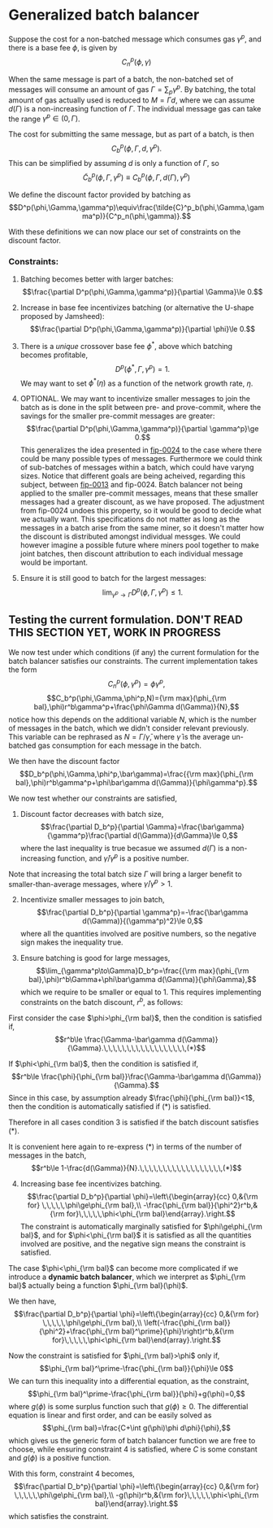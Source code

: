 # Generalized batch balancer

Suppose the cost for a non-batched message which consumes gas $\gamma^p$, and there is a base fee $\phi$, is given by
$$C^p_n(\phi,\gamma)$$

When the same message is part of a batch, the non-batched set of messages will consume an amount of gas $\Gamma=\sum_p \gamma^p$. By batching, the total amount of gas actually used is reduced to $M=\Gamma d$, where we can assume $d(\Gamma)$ is a non-increasing function of $\Gamma$. The individual message gas can take the range $\gamma^p\in(0,\Gamma)$.

The cost for submitting the same message, but as part of a batch, is then
$$C^p_b(\phi,\Gamma,d,\gamma^p).$$
This can be simplified by assuming $d$ is only a function of $\Gamma$, so
$$\tilde{C}^p_b(\phi,\Gamma,\gamma^p)\equiv C^p_b(\phi,\Gamma,d(\Gamma),\gamma^p)$$

We define the discount factor provided by batching as
$$D^p(\phi,\Gamma,\gamma^p)\equiv\frac{\tilde{C}^p_b(\phi,\Gamma,\gamma^p)}{C^p_n(\phi,\gamma)}.$$

With these definitions we can now place our set of constraints on the discount factor.

### Constraints:

1) Batching becomes better with larger batches:
$$\frac{\partial D^p(\phi,\Gamma,\gamma^p)}{\partial \Gamma}\le 0.$$

4) Increase in base fee incentivizes batching (or alternative the U-shape proposed by Jamsheed):
$$\frac{\partial D^p(\phi,\Gamma,\gamma^p)}{\partial \phi}\le 0.$$

2) There is a *unique* crossover base fee $\phi^*$, above which batching becomes profitable,
$$D^p(\phi^*,\Gamma,\gamma^p)=1.$$
We may want to set $\phi^*(\eta)$ as a function of the network growth rate, $\eta.$

3) OPTIONAL. We may want to incentivize smaller messages to join the batch as is done in the split between pre- and prove-commit, where the savings for the smaller pre-commit messages are greater:
$$\frac{\partial D^p(\phi,\Gamma,\gamma^p)}{\partial \gamma^p}\ge 0.$$
This generalizes the idea presented in [fip-0024](https://github.com/filecoin-project/FIPs/blob/master/FIPS/fip-0024.md) to the case where there could be many possible types of messages. Furthermore we could think of sub-batches of messages within a batch, which could have varyng sizes.
Notice that different goals are being acheived, regarding this subject, between [fip-0013](https://github.com/filecoin-project/FIPs/blob/master/FIPS/fip-0013.md#batch-gas-charge) and fip-0024. Batch balancer not being applied to the smaller pre-commit messages, means that these smaller messages had a greater discount, as we have proposed. The adjustment from fip-0024 undoes this property, so it would be good to decide what we actually want.
This specifications do not matter as long as the messages in a batch arise from the same miner, so it doesn't matter how the discount is distributed amongst individual messges. We could however imagine a possible future where miners pool together to make joint batches, then discount attribution to each individual message would be important.

3) Ensure it is still good to batch for the largest messages:
$$\lim_{\gamma^p\to\Gamma}D^p(\phi,\Gamma,\gamma^p)\le 1.$$



## Testing the current formulation.    DON'T READ THIS SECTION YET, WORK IN PROGRESS

We now test under which conditions (if any) the current formulation for the batch balancer satisfies our constraints. The current implementation takes the form
$$C^p_n(\phi,\gamma^p)=\phi\gamma^p,$$
$$C_b^p(\phi,\Gamma,\phi^p,N)={\rm max}(\phi_{\rm bal},\phi)r^b\gamma^p+\frac{\phi\Gamma d(\Gamma)}{N},$$
notice how this depends on the additional variable $N$, which is the number of messages in the batch, which we didn't consider relevant previously. This variable can be rephrased as $N=\Gamma/\bar{\gamma}$, where $\bar\gamma$ is the average un-batched gas consumption for each message in the batch.

We then have the discount factor
$$D_b^p(\phi,\Gamma,\phi^p,\bar\gamma)=\frac{{\rm max}(\phi_{\rm bal},\phi)r^b\gamma^p+\phi\bar\gamma d(\Gamma)}{\phi\gamma^p}.$$

We now test whether our constraints are satisfied,

1) Discount factor decreases with batch size,
$$\frac{\partial D_b^p}{\partial \Gamma}=\frac{\bar\gamma}{\gamma^p}\frac{\partial d(\Gamma)}{d\Gamma}\le 0,$$
where the last inequality is true becasue we assumed $d(\Gamma)$ is a non-increasing function, and $\bar\gamma/\gamma^p$ is a positive number.

Note that increasing the total batch size $\Gamma$ will bring a larger benefit to smaller-than-average messages, where $\bar\gamma/\gamma^p>1$.

2) Incentivize smaller messages to join batch,
$$\frac{\partial D_b^p}{\partial \gamma^p}=-\frac{\bar\gamma d(\Gamma)}{(\gamma^p)^2}\le 0,$$
where all the quantities involved are positive numbers, so the negative sign makes the inequality true.

3) Ensure batching is good for large messages,
$$\lim_{\gamma^p\to\Gamma}D_b^p=\frac{{\rm max}(\phi_{\rm bal},\phi)r^b\Gamma+\phi\bar\gamma d(\Gamma)}{\phi\Gamma},$$
which we require to be smaller or equal to 1. This requires implementing constraints on the batch discount, $r^b$, as follows:

First consider the case $\phi>\phi_{\rm bal}$, then the condition is satisfied if,
$$r^b\le \frac{\Gamma-\bar\gamma d(\Gamma)}{\Gamma}.\,\,\,\,\,\,\,\,\,\,\,\,\,\,\,\,\,\,(*)$$

If $\phi<\phi_{\rm bal}$, then the condition is satisfied if,
$$r^b\le \frac{\phi}{\phi_{\rm bal}}\frac{\Gamma-\bar\gamma d(\Gamma)}{\Gamma}.$$
Since in this case, by assumption already $\frac{\phi}{\phi_{\rm bal}}<1$, then the condition is automatically satisfied if (*) is satisfied.

Therefore in all cases condition 3 is satisfied if the batch discount satisfies (*).

It is convenient here again to re-express (*) in terms of the number of messages in the batch,
$$r^b\le 1-\frac{d(\Gamma)}{N}.\,\,\,\,\,\,\,\,\,\,\,\,\,\,\,\,\,\,(*)$$

4) Increasing base fee incentivizes batching.
$$\frac{\partial D_b^p}{\partial \phi}=\left\{\begin{array}{cc} 0,&{\rm for} \,\,\,\,\,\phi\ge\phi_{\rm bal},\\
-\frac{\phi_{\rm bal}}{\phi^2}r^b,&{\rm for}\,\,\,\,\,\phi<\phi_{\rm bal}\end{array}.\right.$$
The constraint is automatically marginally satisfied for $\phi\ge\phi_{\rm bal}$, and for $\phi<\phi_{\rm bal}$ it is satisfied as all the quantities involved are positive, and the negative sign means the constraint is satisfied.

The case $\phi<\phi_{\rm bal}$ can become more complicated if we introduce a  **dynamic batch balancer**, which we interpret as $\phi_{\rm bal}$ actually being a function $\phi_{\rm bal}(\phi)$.

We then have,
$$\frac{\partial D_b^p}{\partial \phi}=\left\{\begin{array}{cc} 0,&{\rm for} \,\,\,\,\,\phi\ge\phi_{\rm bal},\\
\left(-\frac{\phi_{\rm bal}}{\phi^2}+\frac{\phi_{\rm bal}^\prime}{\phi}\right)r^b,&{\rm for}\,\,\,\,\,\phi<\phi_{\rm bal}\end{array}.\right.$$

Now the constraint is satisfied for $\phi_{\rm bal}>\phi$ only if,
$$\phi_{\rm bal}^\prime-\frac{\phi_{\rm bal}}{\phi}\le 0$$
We can turn this inequality into a differential equation, as the constraint,
$$\phi_{\rm bal}^\prime-\frac{\phi_{\rm bal}}{\phi}+g(\phi)=0,$$
where $g(\phi)$ is some surplus function such that $g(\phi)\ge 0$. The differential equation is linear and first order, and can be easily solved as
$$\phi_{\rm bal}=\frac{C+\int g(\phi)\phi d\phi}{\phi},$$
which gives us the generic form of batch balancer function we are free to choose, while ensuring constraint 4 is satisfied, where $C$ is some constant and $g(\phi)$ is a positive function. 

With this form, constraint 4 becomes,
$$\frac{\partial D_b^p}{\partial \phi}=\left\{\begin{array}{cc} 0,&{\rm for} \,\,\,\,\,\phi\ge\phi_{\rm bal},\\
-g(\phi)r^b,&{\rm for}\,\,\,\,\,\phi<\phi_{\rm bal}\end{array}.\right.$$
which satisfies the constraint.


